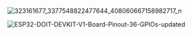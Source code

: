 ![323161677_3377548822477644_408060667158982717_n](https://user-images.githubusercontent.com/103579421/210234808-337acaa0-aa45-4960-a3f9-9a5e870d897d.png)


![ESP32-DOIT-DEVKIT-V1-Board-Pinout-36-GPIOs-updated](https://user-images.githubusercontent.com/103579421/210223689-310f5855-2108-49e3-a46a-c887cd206ffe.jpg)
